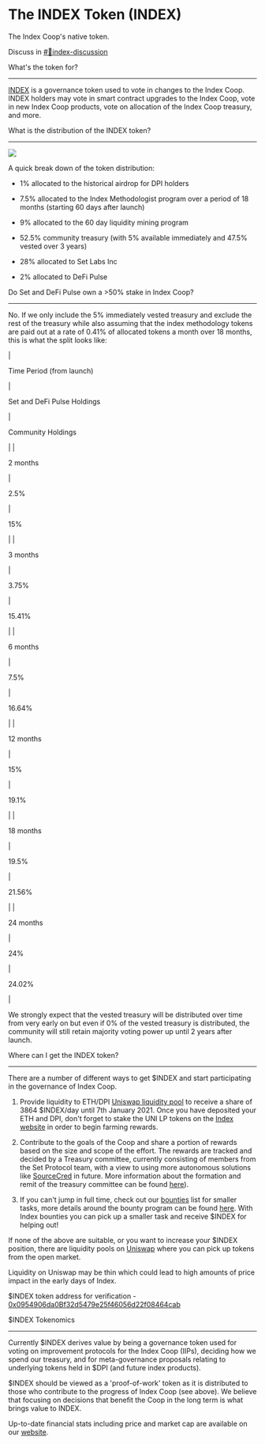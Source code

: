 The INDEX Token (INDEX)
=======================

The Index Coop's native token.

Discuss in [#🦉index-discussion ](https://discord.gg/RKZ4S3b)​

What's the token for?[](https://docs.indexcoop.com/products/the-index-token#whats-the-token-for)

----------------------------------------------------------------------------------------------------

​[INDEX](https://www.indexcoop.com/index) is a governance token used to vote in changes to the Index Coop. INDEX holders may vote in smart contract upgrades to the Index Coop, vote in new Index Coop products, vote on allocation of the Index Coop treasury, and more.

What is the distribution of the INDEX token?[](https://docs.indexcoop.com/products/the-index-token#what-is-the-distribution-of-the-index-token)

---------------------------------------------------------------------------------------------------------------------------------------------------

![](https://lh4.googleusercontent.com/DSIV4tsxnUg7c4_E_UuwmHha22bjO5EGfdvxV39x10MRZOVaXzz9t2xY5xE9DNhzGhkjdKQIxMcyt0cCMJJM_1JXyO7GaD-isLNO-ri8sV4vym8XUCSQv3TQeaSHgXlsZJDbiIGq)

A quick break down of the token distribution:

-   1% allocated to the historical airdrop for DPI holders

-   7.5% allocated to the Index Methodologist program over a period of 18 months (starting 60 days after launch)

-   9% allocated to the 60 day liquidity mining program

-   52.5% community treasury (with 5% available immediately and 47.5% vested over 3 years)

-   28% allocated to Set Labs Inc

-   2% allocated to DeFi Pulse

Do Set and DeFi Pulse own a >50% stake in Index Coop?[](https://docs.indexcoop.com/products/the-index-token#do-set-and-defi-pulse-own-a-greater-than-50-stake-in-index-coop)

--------------------------------------------------------------------------------------------------------------------------------------------------------------------------------

No. If we only include the 5% immediately vested treasury and exclude the rest of the treasury while also assuming that the index methodology tokens are paid out at a rate of 0.41% of allocated tokens a month over 18 months, this is what the split looks like:

|

Time Period (from launch)

 |

Set and DeFi Pulse Holdings

 |

Community Holdings

 |
|

2 months

 |

2.5%

 |

15%

 |
|

3 months

 |

3.75%

 |

15.41%

 |
|

6 months

 |

7.5%

 |

16.64%

 |
|

12 months

 |

15%

 |

19.1%

 |
|

18 months

 |

19.5%

 |

21.56%

 |
|

24 months

 |

24%

 |

24.02%

 |

We strongly expect that the vested treasury will be distributed over time from very early on but even if 0% of the vested treasury is distributed, the community will still retain majority voting power up until 2 years after launch.

Where can I get the INDEX token?[](https://docs.indexcoop.com/products/the-index-token#where-can-i-get-the-index-token)

---------------------------------------------------------------------------------------------------------------------------

There are a number of different ways to get $INDEX and start participating in the governance of Index Coop.

1.  Provide liquidity to ETH/DPI [Uniswap liquidity pool](https://app.uniswap.org/#/add/0x1494ca1f11d487c2bbe4543e90080aeba4ba3c2b/ETH) to receive a share of 3864 $INDEX/day until 7th January 2021. Once you have deposited your ETH and DPI, don't forget to stake the UNI LP tokens on the [Index website](https://www.indexcoop.com/farm) in order to begin farming rewards.

2.  Contribute to the goals of the Coop and share a portion of rewards based on the size and scope of the effort. The rewards are tracked and decided by a Treasury committee, currently consisting of members from the Set Protocol team, with a view to using more autonomous solutions like [SourceCred](https://sourcecred.io/) in future. More information about the formation and remit of the treasury committee can be found [here](https://gov.indexcoop.com/t/iip-4-create-a-treasury-committee/190)).

3.  If you can't jump in full time, check out our [bounties](https://docs.google.com/spreadsheets/d/1PTG3UVbJ4TJOxqf9MhjMkVwMadCnVmZL-pbC-hRfzAg/edit#gid=0) list for smaller tasks, more details around the bounty program can be found [here](https://gov.indexcoop.com/t/index-coop-bounty-program/338). With Index bounties you can pick up a smaller task and receive $INDEX for helping out!

If none of the above are suitable, or you want to increase your $INDEX position, there are liquidity pools on [Uniswap](https://app.uniswap.org/#/swap?outputCurrency=0x0954906da0Bf32d5479e25f46056d22f08464cab) where you can pick up tokens from the open market.

Liquidity on Uniswap may be thin which could lead to high amounts of price impact in the early days of Index.

$INDEX token address for verification - [0x0954906da0Bf32d5479e25f46056d22f08464cab](https://etherscan.io/token/0x0954906da0Bf32d5479e25f46056d22f08464cab)​

$INDEX Tokenomics[](https://docs.indexcoop.com/products/the-index-token#usdindex-tokenomics)

------------------------------------------------------------------------------------------------

Currently $INDEX derives value by being a governance token used for voting on improvement protocols for the Index Coop (IIPs), deciding how we spend our treasury, and for meta-governance proposals relating to underlying tokens held in $DPI (and future index products).

$INDEX should be viewed as a 'proof-of-work' token as it is distributed to those who contribute to the progress of Index Coop (see above). We believe that focusing on decisions that benefit the Coop in the long term is what brings value to INDEX.

Up-to-date financial stats including price and market cap are available on our [website](https://www.indexcoop.com/index).
